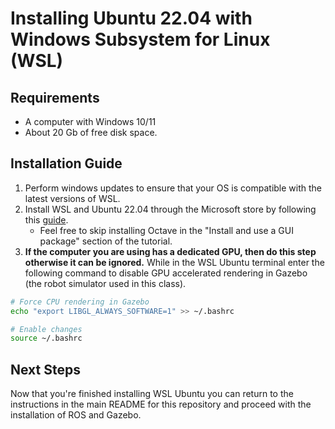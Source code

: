 # Installing Ubuntu 22.04 with Windows Subsystem for Linux (WSL)

## Requirements
- A computer with Windows 10/11
- About 20 Gb of free disk space. 

## Installation Guide
1. Perform windows updates to ensure that your OS is compatible with the latest versions of WSL.
2. Install WSL and Ubuntu 22.04 through the Microsoft store by following this [guide](https://ubuntu.com/tutorials/install-ubuntu-on-wsl2-on-windows-11-with-gui-support#1-overview).
   - Feel free to skip installing Octave in the "Install and use a GUI package" section of the tutorial.
3. **If the computer you are using has a dedicated GPU, then do this step otherwise it can be ignored.** While in the WSL Ubuntu terminal enter the following command to disable GPU accelerated rendering in Gazebo (the robot simulator used in this class).
```sh
# Force CPU rendering in Gazebo
echo "export LIBGL_ALWAYS_SOFTWARE=1" >> ~/.bashrc

# Enable changes
source ~/.bashrc
```

## Next Steps
Now that you're finished installing WSL Ubuntu you can return to the instructions in the main README for this repository and proceed with the installation of ROS and Gazebo.
